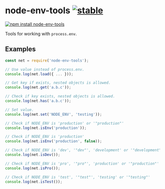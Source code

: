 # node-env-tools [![stable](http://badges.github.io/stability-badges/dist/stable.svg)](http://github.com/badges/stability-badges)

[![npm install node-env-tools](https://nodei.co/npm/node-env-tools.png?compact=true)](https://npmjs.org/package/node-env-tools/)

Tools for working with `process.env`.

## Examples

```js
const net = require('node-env-tools');

// Use value instead of process.env. 
console.log(net.load({ ... }));

// Get key if exists, nested objects is allowed. 
console.log(net.get('a.b.c'));

// Check if key exists, nested objects is allowed.
console.log(net.has('a.b.c'));

// Set value.
console.log(net.set('NODE_ENV', 'testing'));

// Check if NODE_ENV is 'production' or '"production"'
console.log(net.isEnv('production'));

// Check if NODE_ENV is 'production'
console.log(net.isEnv('production', false));

// Check if NODE_ENV is 'dev', '"dev"', 'development' or '"development"'
console.log(net.isDev());

// Check if NODE_ENV is 'pro', '"pro"', 'production' or '"production"'
console.log(net.isPro());

// Check if NODE_ENV is 'test', '"test"', 'testing' or '"testing"'
console.log(net.isTest());
```
